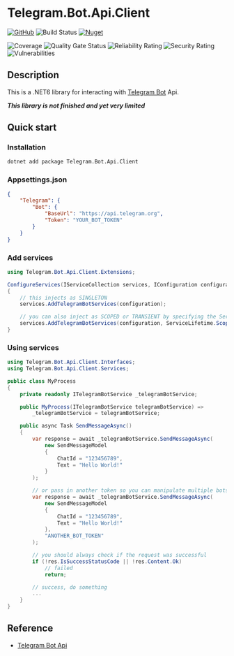 # Telegram.Bot.Api.Client

[![GitHub](https://img.shields.io/github/license/ed555009/telegram-bot-api-client)](LICENSE)
![Build Status](https://dev.azure.com/edwang/github/_apis/build/status/telegram-bot-api-client?branchName=master)
[![Nuget](https://img.shields.io/nuget/v/Telegram.Bot.Api.Client)](https://www.nuget.org/packages/Telegram.Bot.Api.Client)

![Coverage](https://sonarcloud.io/api/project_badges/measure?project=telegram-bot-api-client&metric=coverage)
![Quality Gate Status](https://sonarcloud.io/api/project_badges/measure?project=telegram-bot-api-client&metric=alert_status)
![Reliability Rating](https://sonarcloud.io/api/project_badges/measure?project=telegram-bot-api-client&metric=reliability_rating)
![Security Rating](https://sonarcloud.io/api/project_badges/measure?project=telegram-bot-api-client&metric=security_rating)
![Vulnerabilities](https://sonarcloud.io/api/project_badges/measure?project=telegram-bot-api-client&metric=vulnerabilities)

## Description

This is a .NET6 library for interacting with [Telegram Bot](https://core.telegram.org/bots) Api.

__*This library is not finished and yet very limited*__

## Quick start

### Installation

```bash
dotnet add package Telegram.Bot.Api.Client
```

### Appsettings.json

```json
{
	"Telegram": {
		"Bot": {
			"BaseUrl": "https://api.telegram.org",
			"Token": "YOUR_BOT_TOKEN"
		}
	}
}
```

### Add services

```csharp
using Telegram.Bot.Api.Client.Extensions;

ConfigureServices(IServiceCollection services, IConfiguration configuration)
{
	// this injects as SINGLETON
	services.AddTelegramBotServices(configuration);

	// you can also inject as SCOPED or TRANSIENT by specifying the ServiceLifetime
	services.AddTelegramBotServices(configuration, ServiceLifetime.Scoped);
}
```

### Using services

```csharp
using Telegram.Bot.Api.Client.Interfaces;
using Telegram.Bot.Api.Client.Services;

public class MyProcess
{
	private readonly ITelegramBotService _telegramBotService;

	public MyProcess(ITelegramBotService telegramBotService) =>
		_telegramBotService = telegramBotService;

	public async Task SendMessageAsync()
	{
		var response = await _telegramBotService.SendMessageAsync(
			new SendMessageModel
			{
				ChatId = "123456789",
				Text = "Hello World!"
			}
		);

		// or pass in another token so you can manipulate multiple bots at the same time
		var response = await _telegramBotService.SendMessageAsync(
			new SendMessageModel
			{
				ChatId = "123456789",
				Text = "Hello World!"
			},
			"ANOTHER_BOT_TOKEN"
		);

		// you should always check if the request was successful
		if (!res.IsSuccessStatusCode || !res.Content.Ok)
			// failed
			return;

		// success, do something
		...
	}
}
```

## Reference

- [Telegram Bot Api](https://core.telegram.org/bots/api)
